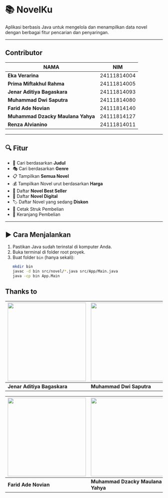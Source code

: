# 📚 NovelKu

Aplikasi berbasis Java untuk mengelola dan menampilkan data novel dengan berbagai fitur pencarian dan penyaringan.

---

 ##  Contributor
| NAMA | NIM |
|--------|--------|
| **Eka Verarina** | 24111814004 |
| **Prima Miftakhul Rahma** | 24111814005 |
| **Jenar Aditiya Bagaskara** | 24111814093 |
| **Muhammad Dwi Saputra** | 24111814080 |
| **Farid Ade Novian** |  24111814140 |
| **Muhammad Dzacky Maulana Yahya** |  24111814127 |
| **Renza Alvianino** |  24111814011 |

---

## 🔍 Fitur

- 🔎 Cari berdasarkan **Judul**
- 🎭 Cari berdasarkan **Genre**
- 📋 Tampilkan **Semua Novel**
- 💰 Tampilkan Novel urut berdasarkan **Harga**
- 🌟 Daftar **Novel Best Seller**
- 📱 Daftar **Novel Digital**
- 🏷️ Daftar Novel yang sedang **Diskon**
- 🧾 Cetak Struk Pembelian
- 🛒 Keranjang Pembelian

---


## ▶️ Cara Menjalankan

1. Pastikan Java sudah terinstal di komputer Anda.
2. Buka terminal di folder root proyek.
3. Buat folder `bin` (hanya sekali):
   ```bash
   mkdir bin
   javac -d bin src/novel/*.java src/App/Main.java
   java -cp bin App.Main

## Thanks to

| [<img src="https://avatars.githubusercontent.com/u/200600912?v=4" width="250"/>](https://github.com/jennn1-jr) | [<img src="https://avatars.githubusercontent.com/u/200634165?v=4" width="250"/>](https://github.com/POKSI77) |[<img src="https://avatars.githubusercontent.com/u/207866322?v=4" width="250"/>](https://github.com/PrimaRahma)  |
| --- | --- | --- |
| **Jenar Aditiya Bagaskara** | **Muhammad Dwi Saputra** | **Prima Miftakhul Rahma** |

| [<img src="https://avatars.githubusercontent.com/u/189825267?v=4" width="250"/>](https://github.com/fnovians) |[<img src="https://avatars.githubusercontent.com/u/207881192?v=4" width="250"/>](https://github.com/LofeYN) | [<img src="https://avatars.githubusercontent.com/u/208329697?v=4" width="250"/>](https://github.com/renza22) |
| --- | --- | --- |
| **Farid Ade Novian** | **Muhammad Dzacky Maulana Yahya** | **Renza Alvianino** |
